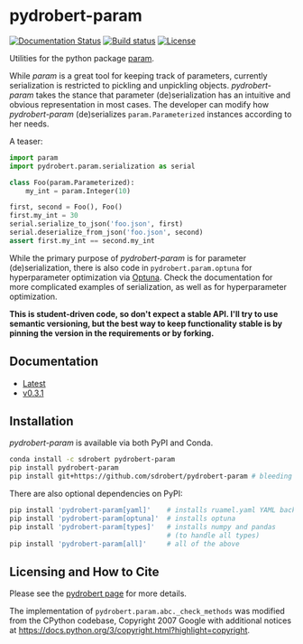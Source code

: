 # pydrobert-param

[![Documentation Status](https://readthedocs.org/projects/pydrobert-param/badge/?version=latest)](https://pydrobert-param.readthedocs.io/en/latest/?badge=latest)
[![Build status](https://ci.appveyor.com/api/projects/status/67r8qy78u6bkf2qn/branch/master?svg=true)](https://ci.appveyor.com/project/sdrobert/pydrobert-param/branch/master)
[![License](https://img.shields.io/badge/License-Apache%202.0-blue.svg)](https://opensource.org/licenses/Apache-2.0)

Utilities for the python package [param](http://param.pyviz.org/).

While _param_ is a great tool for keeping track of parameters, currently
serialization is restricted to pickling and unpickling objects.
_pydrobert-param_ takes the stance that parameter (de)serialization has an
intuitive and obvious representation in most cases. The developer can modify
how _pydrobert-param_ (de)serializes `param.Parameterized` instances according
to her needs.

A teaser:

``` python
import param
import pydrobert.param.serialization as serial

class Foo(param.Parameterized):
    my_int = param.Integer(10)

first, second = Foo(), Foo()
first.my_int = 30
serial.serialize_to_json('foo.json', first)
serial.deserialize_from_json('foo.json', second)
assert first.my_int == second.my_int
```

While the primary purpose of _pydrobert-param_ is for parameter
(de)serialization, there is also code in `pydrobert.param.optuna` for
hyperparameter optimization via [Optuna](https://optuna.org/). Check the
documentation for more complicated examples of serialization, as well as for
hyperparameter optimization.

**This is student-driven code, so don't expect a stable API. I'll try to use
semantic versioning, but the best way to keep functionality stable is by
pinning the version in the requirements or by forking.**

## Documentation

- [Latest](https://pydrobert-param.readthedocs.io/en/latest/)
- [v0.3.1](https://pydrobert-param.readthedocs.io/en/v0.3.1/)

## Installation

_pydrobert-param_ is available via both PyPI and Conda.

``` sh
conda install -c sdrobert pydrobert-param
pip install pydrobert-param
pip install git+https://github.com/sdrobert/pydrobert-param # bleeding edge
```

There are also optional dependencies on PyPI:

``` sh
pip install 'pydrobert-param[yaml]'    # installs ruamel.yaml YAML backend
pip install 'pydrobert-param[optuna]'  # installs optuna
pip install 'pydrobert-param[types]'   # installs numpy and pandas
                                       # (to handle all types)
pip install 'pydrobert-param[all]'     # all of the above
```

## Licensing and How to Cite

Please see the [pydrobert page](https://github.com/sdrobert/pydrobert) for more
details.

The implementation of `pydrobert.param.abc._check_methods` was modified from
the CPython codebase, Copyright 2007 Google with additional notices at
<https://docs.python.org/3/copyright.html?highlight=copyright>.
